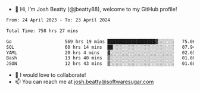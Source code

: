 - 👋 Hi, I’m Josh Beatty (@jbeatty88), welcome to my GitHub profile!

<!--START_SECTION:waka-->

```txt
From: 24 April 2023 - To: 23 April 2024

Total Time: 758 hrs 27 mins

Go                    569 hrs 19 mins ██████████████████▓░░░░░░   75.06 %
SQL                   60 hrs 14 mins  ██░░░░░░░░░░░░░░░░░░░░░░░   07.94 %
YAML                  20 hrs 4 mins   ▓░░░░░░░░░░░░░░░░░░░░░░░░   02.65 %
Bash                  13 hrs 40 mins  ▒░░░░░░░░░░░░░░░░░░░░░░░░   01.80 %
JSON                  12 hrs 43 mins  ▒░░░░░░░░░░░░░░░░░░░░░░░░   01.68 %
```

<!--END_SECTION:waka-->

- 💞️ I would love to collaborate!
- 📫 You can reach me at josh.beatty@softwaresugar.com

<!---
jbeatty88/jbeatty88 is a ✨ special ✨ repository because its `README.md` (this file) appears on your GitHub profile.
You can click the Preview link to take a look at your changes.
--->

